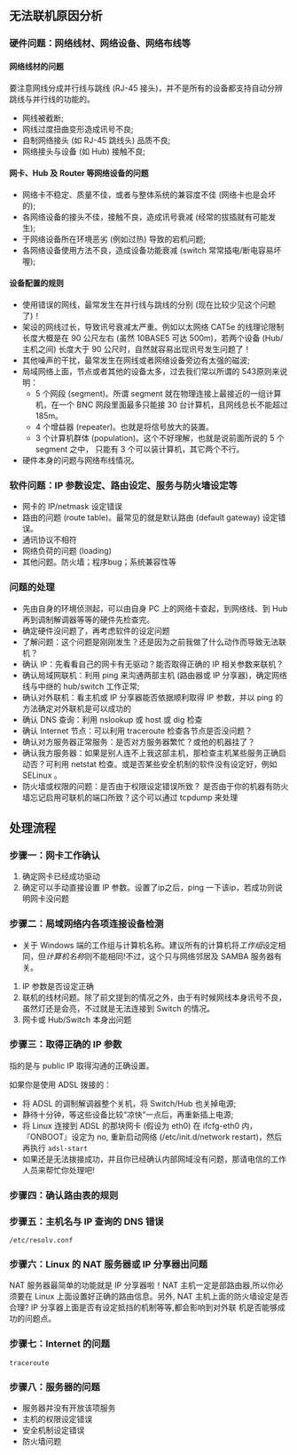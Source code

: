 ## 无法联机原因分析

### 硬件问题：网络线材、网络设备、网络布线等

#### 网络线材的问题

要注意网线分成并行线与跳线 (RJ-45 接头)，并不是所有的设备都支持自动分辨跳线与并行线的功能的。

- 网线被截断;
- 网线过度扭曲变形造成讯号不良;
- 自制网络接头 (如 RJ-45 跳线头) 品质不良;
- 网络接头与设备 (如 Hub) 接触不良;

#### 网卡、Hub 及 Router 等网络设备的问题

- 网络卡不稳定、质量不佳，或者与整体系统的兼容度不佳 (网络卡也是会坏的);
- 各网络设备的接头不佳，接触不良，造成讯号衰减 (经常的拔插就有可能发生);
- 于网络设备所在环境恶劣 (例如过热) 导致的宕机问题;
- 各网络设备使用方法不良，造成设备功能衰减 (switch 常常插电/断电容易坏喔);

#### 设备配置的规则

- 使用错误的网线，最常发生在并行线与跳线的分别 (现在比较少见这个问题了)！
- 架设的网线过长，导致讯号衰减太严重。例如以太网络 CAT5e 的线理论限制长度大概是在 90 公尺左右 (虽然 10BASE5 可达 500m)，若两个设备 (Hub/主机之间) 长度大于 90 公尺时，自然就容易出现讯号发生问题了！
- 其他噪声的干扰，最常发生在网线或者网络设备旁边有太强的磁波;
- 局域网络上面，节点或者其他的设备太多，过去我们常以所谓的 543原则来说明：
    - 5 个网段 (segment)。所谓 segment 就在物理连接上最接近的一组计算机，在一个 BNC 网段里面最多只能接 30 台计算机，且网线总长不能超过 185m。
    - 4 个增益器 (repeater)。也就是将信号放大的装置。
    - 3 个计算机群体 (population)。这个不好理解，也就是说前面所说的 5 个 segment 之中， 只能有 3 个可以装计算机，其它两个不行。
- 硬件本身的问题与网络布线情况。

### 软件问题：IP 参数设定、路由设定、服务与防火墙设定等

- 网卡的 IP/netmask 设定错误
- 路由的问题 (route table)。最常见的就是默认路由 (default gateway) 设定错误。
- 通讯协议不相符
- 网络负荷的问题 (loading)
- 其他问题。防火墙；程序bug；系统兼容性等

### 问题的处理

- 先由自身的环境侦测起，可以由自身 PC 上的网络卡查起，到网络线、到 Hub 再到调制解调器等等的硬件先检查完。
- 确定硬件没问题了，再考虑软件的设定问题
- 了解问题：这个问题是刚刚发生？还是因为之前我做了什么动作而导致无法联机？
- 确认 IP：先看看自己的网卡有无驱动？能否取得正确的 IP 相关参数来联机？
- 确认局域网联机：利用 ping 来沟通两部主机 (路由器或 IP 分享器)，确定网络线与中继的 hub/switch 工作正常;
- 确认对外联机：看主机或 IP 分享器能否依据顺利取得 IP 参数，并以 ping 的方法确定对外联机是可以成功的
- 确认 DNS 查询：利用 nslookup 或 host 或 dig 检查
- 确认 Internet 节点：可以利用 traceroute 检查各节点是否没问题？
- 确认对方服务器正常服务：是否对方服务器繁忙？或他的机器挂了？
- 确认我方服务器：如果是别人连不上我这部主机，那检查主机某些服务正确启动否？可利用 netstat 检查。或是否某些安全机制的软件没有设定好，例如SELinux 。
- 防火墙或权限的问题：是否由于权限设定错误所致？ 是否由于你的机器有防火墙忘记启用可联机的端口所致？这个可以通过 tcpdump 来处理

## 处理流程

### 步骤一：网卡工作确认

1. 确定网卡已经成功驱动
2. 确定可以手动直接设置 IP 参数。设置了ip之后，ping 一下该ip，若成功则说明网卡没问题

### 步骤二：局域网络内各项连接设备检测

- 关于 Windows 端的工作组与计算机名称。建议所有的计算机将*工作组*设定相同，但*计算机名称*则不能相同!不过，这个只与网络邻居及 SAMBA 服务器有关。

1. IP 参数是否设定正确
2. 联机的线材问题。除了前文提到的情况之外，由于有时候网线本身讯号不良，虽然灯还是会亮，不过就是无法连接到 Switch 的情况。
3. 网卡或 Hub/Switch 本身出问题

### 步骤三：取得正确的 IP 参数

指的是与 public IP 取得沟通的正确设置。

如果你是使用 ADSL 拨接的：

- 将 ADSL 的调制解调器整个关机，将 Switch/Hub 也关掉电源;
- 静待十分钟，等这些设备比较“凉快”一点后，再重新插上电源;
- 将 Linux 连接到 ADSL 的那块网卡 (假设为 eth0) 在 ifcfg-eth0 内，『ONBOOT』设定为 no, 重新启动网络 (/etc/init.d/network restart)，然后再执行 `adsl-start`
- 如果还是无法拨接成功，并且你已经确认内部网域没有问题，那请电信的工作人员来帮忙你处理吧!

### 步骤四：确认路由表的规则

### 步骤五：主机名与 IP 查询的 DNS 错误

`/etc/resolv.conf`

### 步骤六：Linux 的 NAT 服务器或 IP 分享器出问题

NAT 服务器最简单的功能就是 IP 分享器啦！NAT 主机一定是部路由器,所以你必须要在 Linux 上面设置好正确的路由信息。另外, NAT 主机上面的防火墙设定是否合理? IP 分享器上面是否有设定抵挡的机制等等,都会影响到对外联
机是否能够成功的问题点。

### 步骤七：Internet 的问题

`traceroute`

### 步骤八：服务器的问题

- 服务器并没有开放该项服务
- 主机的权限设定错误
- 安全机制设定错误
- 防火墙问题